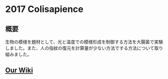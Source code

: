 # 2017 Colisapience

## 概要
生物の模様を題材として、光と温度での模様形成を制御する方法を大腸菌で実験しました。また、人の指紋の復元を計算量が少ない方法でする方法について取り組みました。

## [Our Wiki](https://2019.igem.org/Team:TokyoTech)